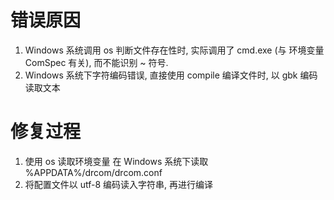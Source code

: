 # 错误原因

1. Windows 系统调用 os 判断文件存在性时, 实际调用了 cmd.exe (与 环境变量 ComSpec 有关), 而不能识别 ~ 符号.
2. Windows 系统下字符编码错误, 直接使用 compile 编译文件时, 以 gbk 编码读取文本

# 修复过程

1. 使用 os 读取环境变量 在 Windows 系统下读取 %APPDATA%/drcom/drcom.conf
2. 将配置文件以 utf-8 编码读入字符串, 再进行编译
